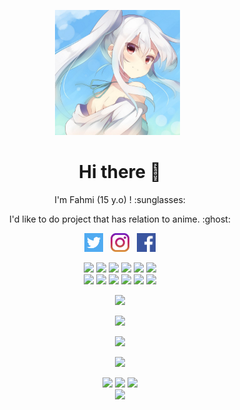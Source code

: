 <p align='center'><a href="https://instagram.com/fahmicog"><img height="200" src="https://github.com/fahmicog/fahmicog/blob/main/profile.jpg?raw=true"></a>&nbsp;&nbsp;</p>

<h1  align='center'> Hi there 👋 </h1>

<p align='center'>  I'm Fahmi (15 y.o) ! :sunglasses: </p>

<p align='center'> I'd like to do project that has relation to anime. :ghost: </p>

<p align='center'>
   <a href="https://twitter.com/fahmicog"><img height="30" src="https://github.com/fahmicog/fahmicog/blob/main/twitter.png?raw=true"></a>&nbsp;&nbsp;
   <a href="https://instagram.com/fahmicog"><img height="30" src="https://github.com/fahmicog/fahmicog/blob/main/instagram.jpg?raw=true"></a>&nbsp;&nbsp;
   <a href="https://www.facebook.com/fahmicoeg"><img height="30" src="https://github.com/fahmicog/fahmicog/blob/main/facebook.png?raw=true"></a>
</P>

<p align="center">
  <img src="https://img.shields.io/badge/-JavaScript-black?style=flat-square&logo=javascript" />
  <img src="https://img.shields.io/badge/-Node.js-black?style=flat-square&logo=Node.js" />
  <img src="https://img.shields.io/badge/-HTML5-black?style=flat-square&logo=html5&logoColor=e34f26" />
  <img src="https://img.shields.io/badge/-CSS3-black?style=flat-square&logo=css3&logoColor=1572b6" />
  <img src="https://img.shields.io/badge/-Git-black?style=flat-square&logo=git" />
  <img src="https://img.shields.io/badge/-GitHub-black?style=flat-square&logo=github" /> <br>
  <img src="https://img.shields.io/badge/-Python-black?style=flat-square&logo=python" />
  <img src="https://img.shields.io/badge/-React-black?style=flat-square&logo=react" />
  <img src="https://img.shields.io/badge/-Redux-black?style=flat-square&logo=redux" />
  <img src="https://img.shields.io/badge/-Windows-black?style=flat-square&logo=windows" />
  <img src="https://img.shields.io/badge/-VS_Code-black?style=flat-square&logo=visual-studio-code" />
  <img src="https://img.shields.io/badge/-SQLite3-black?style=flat-square&logo=sqlite" />
</p>

<p align="center">
  <a href="https://github.com/fahmicog"><img src="https://github-readme-stats.vercel.app/api?username=fahmicog&bg_color=30,e96443,904e95&title_color=fff&text_color=fff&icon_color=fff&hide_border=true&show_icons=true" /></a>
</p>

<p align="center">
  <a href="https://github.com/fahmicog"><img src="https://github-readme-stats.vercel.app/api/top-langs?username=fahmicog&bg_color=30,e96443,904e95&title_color=fff&text_color=fff&hide_border=true&show_icons=true&layout=compact" /></a>
</p>

<p align="center">
  <a href="https://github.com/ryo-ma/github-profile-trophy"><img src="https://github-profile-trophy.vercel.app/?username=fahmicog&theme=onedark" /></a>
</p>

<p align="center">
   <img src="https://github-readme-streak-stats.herokuapp.com/?user=fahmicog" />
</p>

<p align="center">
  <a href="https://www.youtube.com/channel/UCKnzdl1cYOqTnmKvDjvRaOA"><img src="https://img.shields.io/badge/Fahmi%20Cog-ff0000?style=for-the-badge&logo=youtube&logoColor=ff0000&link=https://www.youtube.com/channel/UCKnzdl1cYOqTnmKvDjvRaOA" /></a>
  <a href="mailto:fahmicog@gmail.com"><img src="https://img.shields.io/badge/Gmail-fahmicog@gmail.com-ea4335?style=for-the-badge&logo=Gmail&logoColor=ea4335&link=mailto:fahmicog@gmail.com" /></a>
  <a href="https://twitter.com/fahmicog"><img src="https://img.shields.io/twitter/follow/fahmicog?logo=twitter&style=for-the-badge" /></a> <br>
  <img src="https://komarev.com/ghpvc/?username=fahmicog&label=VIEWS&style=flat-square&color=orange" />
</p>
